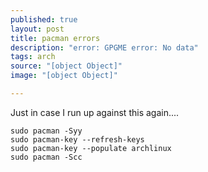```yaml
---
published: true
layout: post
title: pacman errors
description: "error: GPGME error: No data"
tags: arch
source: "[object Object]"
image: "[object Object]"

---
```


Just in case I run up against this again....

	sudo pacman -Syy
	sudo pacman-key --refresh-keys
	sudo pacman-key --populate archlinux
	sudo pacman -Scc
